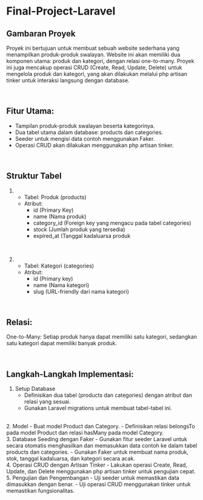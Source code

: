 # Final-Project-Laravel



## Gambaran Proyek
Proyek ini bertujuan untuk membuat sebuah website sederhana yang menampilkan produk-produk swalayan. Website ini akan memiliki dua komponen utama: produk dan kategori, 
dengan relasi one-to-many. Proyek ini juga mencakup operasi CRUD (Create, Read, Update, Delete) untuk mengelola produk dan kategori, yang akan dilakukan melalui php artisan 
tinker untuk interaksi langsung dengan database.

<br>

## Fitur Utama:
- Tampilan produk-produk swalayan beserta kategorinya.
- Dua tabel utama dalam database: products dan categories.
- Seeder untuk mengisi data contoh menggunakan Faker.
- Operasi CRUD akan dilakukan menggunakan php artisan tinker.

<br>

## Struktur Tabel

1. - Tabel: Produk (products) 
   - Atribut:
      - id (Primary Key)
      - name (Nama produk)
      - category_id (Foreign key yang mengacu pada tabel categories)
      - stock (Jumlah produk yang tersedia)
      - expired_at (Tanggal kadaluarsa produk

<br>
     
2. - Tabel: Kategori (categories) 
   - Atribut:
      - id (Primary key)
      - name (Nama kategori)
      - slug (URL-friendly dari nama kategori)

<br>
     
## Relasi:
One-to-Many: Setiap produk hanya dapat memiliki satu kategori, sedangkan satu kategori dapat memiliki banyak produk.

<br>

## Langkah-Langkah Implementasi:
1. Setup Database
   - Definisikan dua tabel (products dan categories) dengan atribut dan relasi yang sesuai.
   - Gunakan Laravel migrations untuk membuat tabel-tabel ini.
<br>
2. Model
   - Buat model Product dan Category.
   - Definisikan relasi belongsTo pada model Product dan relasi hasMany pada model Category.
<br>
3. Database Seeding dengan Faker
   - Gunakan fitur seeder Laravel untuk secara otomatis menghasilkan dan memasukkan data contoh ke dalam tabel products dan categories.
   - Gunakan Faker untuk membuat nama produk, stok, tanggal kadaluarsa, dan kategori secara acak.
<br>
4. Operasi CRUD dengan Artisan Tinker
   - Lakukan operasi Create, Read, Update, dan Delete menggunakan php artisan tinker untuk pengujian cepat.
<br>
5. Pengujian dan Pengembangan
   - Uji seeder untuk memastikan data dimasukkan dengan benar.
   - Uji operasi CRUD menggunakan tinker untuk memastikan fungsionalitas.
